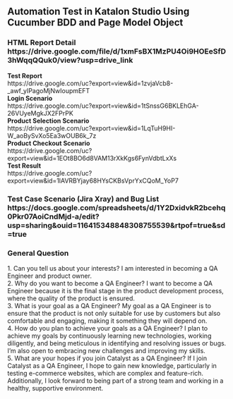 <h2>Automation Test in Katalon Studio Using Cucumber BDD and Page Model Object</h2>
<h3>
    HTML Report Detail
    <br />
    https://drive.google.com/file/d/1xmFsBX1MzPU4Oi9HOEeSfD3hWqqQQuk0/view?usp=drive_link
</h3>
<b>Test Report</b>
<br />
https://drive.google.com/uc?export=view&id=1zvjaVcb8-_awf_yIPagoMjNwIoupmEFT
<br />
<b>Login Scenario</b>
<br />
https://drive.google.com/uc?export=view&id=1tSnssG6BKLEhGA-26VUyeMgkJX2FPrPK
<br />
<b>Product Selection Scenario</b>
<br />
https://drive.google.com/uc?export=view&id=1LqTuH9HI-W_aoBySvXo5Ea3wOUB6k_7z
<br />
<b>Product Checkout Scenario</b>
<br />
https://drive.google.com/uc?export=view&id=1EOt8BO6d8VAM13rXkKgs6FynVdbtLxXs
<br />
<b>Test Result</b>
<br />
https://drive.google.com/uc?export=view&id=1lAVRBYjay68HYsCKBsVprYxCQoM_YoP7
<br />
<h3>
    Test Case Scenario (Jira Xray) and Bug List
    <br />
    https://docs.google.com/spreadsheets/d/1Y2DxidvkR2bcehq0Pkr07AoiCndMjd-a/edit?usp=sharing&ouid=116415348848308755539&rtpof=true&sd=true
</h3>
<h3>General Question</h3>
1.	Can you tell us about your interests?
    I am interested in becoming a QA Engineer and product owner. <br />
2.	Why do you want to become a QA Engineer?
    I want to become a QA Engineer because it is the final stage in the product development process, where the quality of the product is ensured. <br />
3.	What is your goal as a QA Engineer?
    My goal as a QA Engineer is to ensure that the product is not only suitable for use by customers but also comfortable and engaging, making it something they will depend on. <br />
4.	How do you plan to achieve your goals as a QA Engineer?
    I plan to achieve my goals by continuously learning new technologies, working diligently, and being meticulous in identifying and resolving issues or bugs. I’m also open to embracing new challenges and improving my skills. <br />
5.	What are your hopes if you join Catalyst as a QA Engineer?
    If I join Catalyst as a QA Engineer, I hope to gain new knowledge, particularly in testing e-commerce websites, which are complex and feature-rich. Additionally, I look forward to being part of a strong team and working in a healthy, supportive environment.

